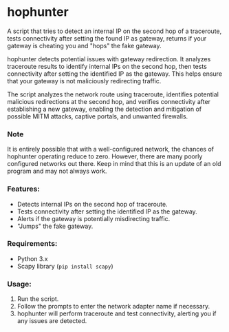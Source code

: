 # hophunter
A script that tries to detect an internal IP on the second hop of a traceroute, tests connectivity after setting the found IP as gateway, returns if your gateway is cheating you and "hops" the fake gateway.

hophunter detects potential issues with gateway redirection. It analyzes traceroute results to identify internal IPs on the second hop, then tests connectivity after setting the identified IP as the gateway. This helps ensure that your gateway is not maliciously redirecting traffic.

The script analyzes the network route using traceroute, identifies potential malicious redirections at the second hop, and verifies connectivity after establishing a new gateway, enabling the detection and mitigation of possible MITM attacks, captive portals, and unwanted firewalls.

### Note

It is entirely possible that with a well-configured network, the chances of hophunter operating reduce to zero. However, there are many poorly configured networks out there. Keep in mind that this is an update of an old program and may not always work.

### Features:
- Detects internal IPs on the second hop of traceroute.
- Tests connectivity after setting the identified IP as the gateway.
- Alerts if the gateway is potentially misdirecting traffic.
- "Jumps" the fake gateway.

### Requirements:
- Python 3.x
- Scapy library (`pip install scapy`)

### Usage:
1. Run the script.
2. Follow the prompts to enter the network adapter name if necessary.
3. hophunter will perform traceroute and test connectivity, alerting you if any issues are detected.
